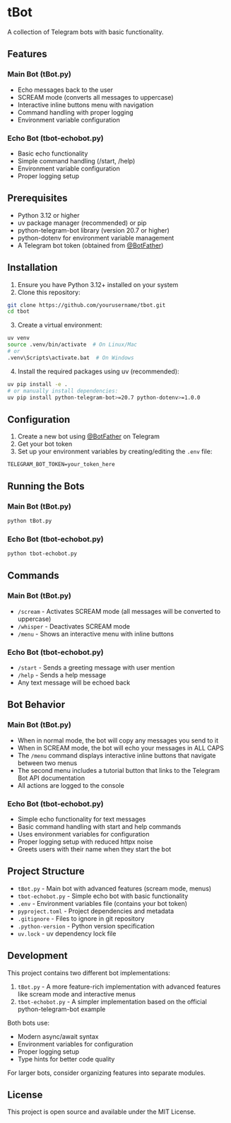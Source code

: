 # tBot

A collection of Telegram bots with basic functionality.

## Features

### Main Bot (tBot.py)
- Echo messages back to the user
- SCREAM mode (converts all messages to uppercase)
- Interactive inline buttons menu with navigation
- Command handling with proper logging
- Environment variable configuration

### Echo Bot (tbot-echobot.py)
- Basic echo functionality
- Simple command handling (/start, /help)
- Environment variable configuration
- Proper logging setup

## Prerequisites

- Python 3.12 or higher
- uv package manager (recommended) or pip
- python-telegram-bot library (version 20.7 or higher)
- python-dotenv for environment variable management
- A Telegram bot token (obtained from [@BotFather](https://t.me/botfather))

## Installation

1. Ensure you have Python 3.12+ installed on your system
2. Clone this repository:
```bash
git clone https://github.com/yourusername/tbot.git
cd tbot
```

3. Create a virtual environment:
```bash
uv venv
source .venv/bin/activate  # On Linux/Mac
# or
.venv\Scripts\activate.bat  # On Windows
```

4. Install the required packages using uv (recommended):
```bash
uv pip install -e .
# or manually install dependencies:
uv pip install python-telegram-bot>=20.7 python-dotenv>=1.0.0
```

## Configuration

1. Create a new bot using [@BotFather](https://t.me/botfather) on Telegram
2. Get your bot token
3. Set up your environment variables by creating/editing the `.env` file:
```
TELEGRAM_BOT_TOKEN=your_token_here
```

## Running the Bots

### Main Bot (tBot.py)
```bash
python tBot.py
```

### Echo Bot (tbot-echobot.py)
```bash
python tbot-echobot.py
```

## Commands

### Main Bot (tBot.py)
- `/scream` - Activates SCREAM mode (all messages will be converted to uppercase)
- `/whisper` - Deactivates SCREAM mode
- `/menu` - Shows an interactive menu with inline buttons

### Echo Bot (tbot-echobot.py)
- `/start` - Sends a greeting message with user mention
- `/help` - Sends a help message
- Any text message will be echoed back

## Bot Behavior

### Main Bot (tBot.py)
- When in normal mode, the bot will copy any messages you send to it
- When in SCREAM mode, the bot will echo your messages in ALL CAPS
- The `/menu` command displays interactive inline buttons that navigate between two menus
- The second menu includes a tutorial button that links to the Telegram Bot API documentation
- All actions are logged to the console

### Echo Bot (tbot-echobot.py)
- Simple echo functionality for text messages
- Basic command handling with start and help commands
- Uses environment variables for configuration
- Proper logging setup with reduced httpx noise
- Greets users with their name when they start the bot

## Project Structure

- `tBot.py` - Main bot with advanced features (scream mode, menus)
- `tbot-echobot.py` - Simple echo bot with basic functionality
- `.env` - Environment variables file (contains your bot token)
- `pyproject.toml` - Project dependencies and metadata
- `.gitignore` - Files to ignore in git repository
- `.python-version` - Python version specification
- `uv.lock` - uv dependency lock file

## Development

This project contains two different bot implementations:
1. `tBot.py` - A more feature-rich implementation with advanced features like scream mode and interactive menus
2. `tbot-echobot.py` - A simpler implementation based on the official python-telegram-bot example

Both bots use:
- Modern async/await syntax
- Environment variables for configuration
- Proper logging setup
- Type hints for better code quality

For larger bots, consider organizing features into separate modules.

## License

This project is open source and available under the MIT License.
